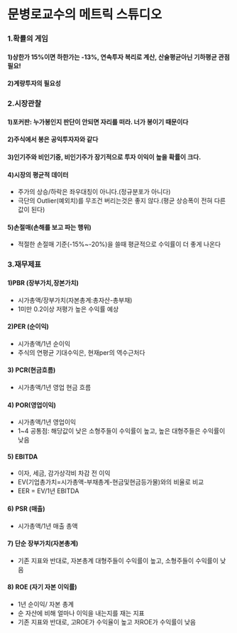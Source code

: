 # 문병로교수의 메트릭 스튜디오  

### 1.확률의 게임
#### 1)상한가 15%이면 하한가는 -13%, 연속투자 복리로 계산, 산술평균아닌 기하평균 관점 필요!
#### 2)계량투자의 필요성

### 2.시장관찰
#### 1)포커판: 누가봉인지 판단이 안되면 자리를 떠라. 너가 봉이기 때문이다
#### 2)주식에서 봉은 공익투자자와 같다
#### 3)인기주와 비인기중, 비인기주가 장기적으로 투자 이익이 높을 확률이 크다.
#### 4)시장의 평균적 데이터
- 주가의 상승/하락은 좌우대칭이 아니다.(정규분포가 아니다)  
- 극단의 Outlier(예외치)를 무조건 버리는것은 좋지 않다.(평균 상승폭이 전혀 다른값이 된다)  
#### 5)손절매(손해를 보고 파는 행위)
- 적절한 손절매 기준(-15%~-20%)을 쓸때 평균적으로 수익률이 더 좋게 나온다  

### 3.재무제표
#### 1)PBR (장부가치,장본가치)
- 시가총액/장부가치(자본총계:총자산-총부채)  
- 1미만 0.2이상 저평가 높은 수익률 예상  
#### 2)PER (순이익)
- 시가총액/1년 순이익  
- 주식의 연평균 기대수익은, 현재per의 역수근처다  
#### 3) PCR(현금흐름)
- 시가총액/1년 영업 현금 흐름  
#### 4) POR(영업이익)
- 시가총액/1년 영업이익  
- 1~4 공통점: 해당값이 낮은 소형주들이 수익률이 높고, 높은 대형주들은 수익률이 낮음  
#### 5) EBITDA
- 이자, 세금, 감가상각비 차감 전 이익  
- EV(기업총가치=시가총액-부채총계-현금및현금등가물)와의 비율로 비교  
- EER = EV/1년 EBITDA  
#### 6) PSR (매출)
- 시가총액/1년 매출 총액  
#### 7) 단순 장부가치(자본총계)
- 기존 지표와 반대로, 자본총계 대형주들이 수익률이 높고, 소형주들이 수익률이 낮음  
#### 8) ROE (자기 자본 이익률)
- 1년 순이익/ 자본 총계  
- 순 자산에 비해 얼마나 이익을 내는지를 재는 지표  
- 기존 지표와 반대로, 고ROE가 수익율이 높고 저ROE가 수익률이 낮음  


